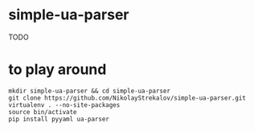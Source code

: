 simple-ua-parser
================

TODO

to play around
==============
```
mkdir simple-ua-parser && cd simple-ua-parser
git clone https://github.com/NikolayStrekalov/simple-ua-parser.git
virtualenv . --no-site-packages
source bin/activate
pip install pyyaml ua-parser
```
